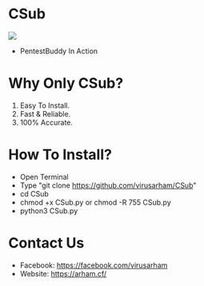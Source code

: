 # CSub 

<img src="https://i.imgur.com/rhLLu5d.png"></img>
- PentestBuddy In Action
# Why Only CSub?
1) Easy To Install.
2) Fast & Reliable.
3) 100% Accurate.
# How To Install?
- Open Terminal
- Type "git clone https://github.com/virusarham/CSub"
- cd CSub
- chmod +x CSub.py or chmod -R 755 CSub.py
- python3 CSub.py
# Contact Us
- Facebook: https://facebook.com/virusarham
- Website: https://arham.cf/
